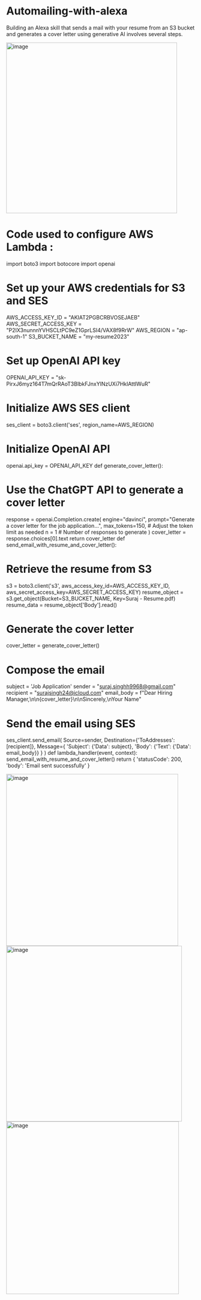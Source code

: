 # Automailing-with-alexa
Building an Alexa skill that sends a mail with your resume from an S3 bucket  and generates a cover letter using generative AI involves several steps.


<img width="455" alt="image" src="https://github.com/aadikaa/Automailing-with-alexa/assets/83490101/50e4a98b-257c-4c53-adcf-6b5a7a123980">




# Code used to configure AWS Lambda : 
import boto3
import botocore
import openai

# Set up your AWS credentials for S3 and SES
AWS_ACCESS_KEY_ID = "AKIAT2PGBCRBVOSEJAEB"
AWS_SECRET_ACCESS_KEY = "P2IX3nunnnYVHSCLtPC9eZ1GprLSI4/VAX8f9RrW"
AWS_REGION = "ap-south-1"
S3_BUCKET_NAME = "my-resume2023"

# Set up OpenAI API key
OPENAI_API_KEY = "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"

# Initialize AWS SES client
ses_client = boto3.client('ses', region_name=AWS_REGION)

# Initialize OpenAI API
openai.api_key = OPENAI_API_KEY
def generate_cover_letter():

 # Use the ChatGPT API to generate a cover letter
 response = openai.Completion.create(
 engine="davinci",
 prompt="Generate a cover letter for the job application...",
 max_tokens=150, # Adjust the token limit as needed
 n = 1 # Number of responses to generate
 )
 cover_letter = response.choices[0].text
 return cover_letter
def send_email_with_resume_and_cover_letter():

 # Retrieve the resume from S3
 s3 = boto3.client('s3', aws_access_key_id=AWS_ACCESS_KEY_ID, 
aws_secret_access_key=AWS_SECRET_ACCESS_KEY)
 resume_object = s3.get_object(Bucket=S3_BUCKET_NAME, Key=Suraj - Resume.pdf)
 resume_data = resume_object['Body'].read()
 
 # Generate the cover letter
 cover_letter = generate_cover_letter()
 
 # Compose the email
 subject = 'Job Application'
 sender = "suraj.singhh9968@gmail.com"
 recipient = "surajsingh24@icloud.com"
 email_body = f"Dear Hiring Manager,\n\n{cover_letter}\n\nSincerely,\nYour Name"
 
 # Send the email using SES
 ses_client.send_email(
 Source=sender,
 Destination={'ToAddresses': [recipient]},
 Message={
 'Subject': {'Data': subject},
 'Body': {'Text': {'Data': email_body}}
 }
 )
def lambda_handler(event, context):
 send_email_with_resume_and_cover_letter()
 return {
 'statusCode': 200,
 'body': 'Email sent successfully'
 }


 
<img width="458" alt="image" src="https://github.com/aadikaa/Automailing-with-alexa/assets/83490101/f6c00735-ecd9-4d3e-beb1-4e9eabe0b3b1">




<img width="468" alt="image" src="https://github.com/aadikaa/Automailing-with-alexa/assets/83490101/1e760ef2-1bbb-4660-a8ae-572d5c0689b5">




<img width="460" alt="image" src="https://github.com/aadikaa/Automailing-with-alexa/assets/83490101/89e36bd7-fdc3-492d-84d7-fa47a020ebd3">



